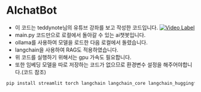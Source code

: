 # AIchatBot

- 이 코드는 teddynote님의 유튜브 강좌를 보고 작성한 코드입니다.
[![Video Label](https://img.youtube.com/vi/VkcaigvTrug/0.jpg)](https://youtu.be/VkcaigvTrug?feature=shared)
- main.py 코드만으로 로컬에서 돌아갈 수 있는 ai챗봇입니다.
- ollama를 사용하여 모델을 로드한 다음 로컬에서 돌렸습니다.
- langchain을 사용하여 RAG도 적용하였습니다.
- 위 코드를 실행하기 위해서는 gpu 가속도 필요합니다.
- 또한 임베딩 모델을 따로 저장하는 코드가 없으므로 환경변수 설정을 해주어야합니다.(코드 참조)
```bash
pip install streamlit torch langchain langchain_core langchain_huggingface langchain_community unstructured faiss-cpu numpy pandas requests lxml python-docx
```
